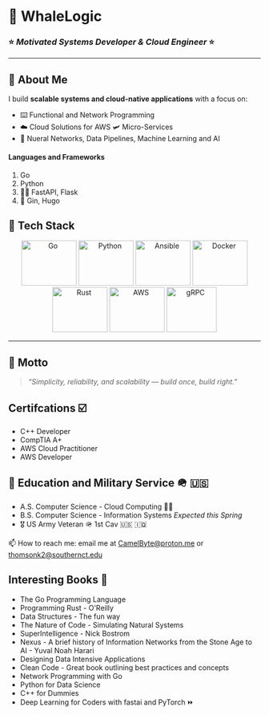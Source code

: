 # 🌊 WhaleLogic  

### ⭐ *Motivated Systems Developer & Cloud Engineer* ⭐  

---

## 🐋 About Me  

I build **scalable systems and cloud-native applications** with a focus on:  

- ⌨️ Functional and Network Programming 
- ☁️ Cloud Solutions for AWS 🛩️ Micro-Services
- 🧠 Nueral Networks, Data Pipelines, Machine Learning and AI


#### Languages and Frameworks  

1. Go
2. Python
4. 🏃‍♂️ FastAPI, Flask
5. 🍋 Gin, Hugo 

## 🚀 Tech Stack  

<p align="center">
  <img src="https://cdn.jsdelivr.net/gh/devicons/devicon@latest/icons/go/go-original-wordmark.svg" width="110" height="90" alt="Go"/>
  <img src="https://cdn.jsdelivr.net/gh/devicons/devicon@latest/icons/python/python-original-wordmark.svg" width="110" height="90" alt="Python"/>
  <img src="ansible.svg" width="110" height="90" alt="Ansible"/>
  <img src="https://cdn.jsdelivr.net/gh/devicons/devicon@latest/icons/docker/docker-original-wordmark.svg" width="110" height="90" alt="Docker"/>
  <img src="https://cdn.jsdelivr.net/gh/devicons/devicon@latest/icons/rust/rust-original.svg" width="110" height="90" alt="Rust"/>
  <img src="https://cdn.jsdelivr.net/gh/devicons/devicon@latest/icons/amazonwebservices/amazonwebservices-plain-wordmark.svg" width="110" height="90" alt="AWS"/>
  <img src="https://cdn.jsdelivr.net/gh/devicons/devicon@latest/icons/grpc/grpc-original.svg" width="100" height="90" alt="gRPC"/>
</p>

---

## 🌟 Motto  
> *“Simplicity, reliability, and scalability — build once, build right.”*

  
## Certifcations ☑️

<ul>
        <li>C++ Developer</li>
        <li>CompTIA A+</li>
        <li>AWS Cloud Practitioner</li>
        <li>AWS Developer</li>
</ul>

## 🏫 Education and Military Service 🪖 🇺🇸


<ul>
        <li> A.S. Computer Science - Cloud Computing 👨‍🎓 </li>    
        <li>B.S. Computer Science - Information Systems <em>Expected this Spring</em></li>
        <li>🎖️ US Army Veteran 🪖 1st Cav 🇺🇸 🇮🇶 </li>
</ul>

📫 How to reach me: email me at CamelByte@proton.me or thomsonk2@southernct.edu

## Interesting Books 📗

- The Go Programming Language 
- Programming Rust - O'Reilly
- Data Structures - The fun way
- The Nature of Code - Simulating Natural Systems
- SuperIntelligence - Nick Bostrom 
- Nexus - A brief history of Information Networks from the Stone Age to AI - Yuval Noah Harari
- Designing Data Intensive Applications
- Clean Code - Great book outlining best practices and concepts
- Network Programming with Go
- Python for Data Science
- C++ for Dummies
- Deep Learning for Coders with fastai and PyTorch ⏩ 
